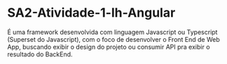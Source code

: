 # SA2-Atividade-1-lh-Angular

É uma framework desenvolvida com linguagem Javascript ou Typescript (Superset do Javascript), com o foco de desenvolver o Front End de Web App, buscando exibir o design do projeto ou consumir API pra exibir o resultado do BackEnd. 
